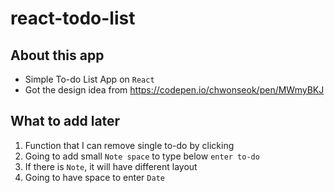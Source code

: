# react-todo-list
## About this app
- Simple To-do List App on ```React```
- Got the design idea from https://codepen.io/chwonseok/pen/MWmyBKJ
## What to add later
1. Function that I can remove single to-do by clicking 
2. Going to add small ```Note space``` to type below ```enter to-do```
3. If there is ```Note```, it will have different layout
4. Going to have space to enter ```Date```

